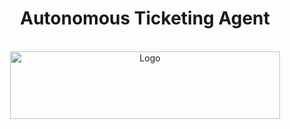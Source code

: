 <div id="top"></div>
<h1 align="center">Autonomous Ticketing Agent</h1>
<br />
<div align="center">
  <a href="https://jacobsschool.ucsd.edu/">
    <img src="images\UCSD-JSOE-LOGO.png" alt="Logo" width="432" height="108">
  </a>

## 
